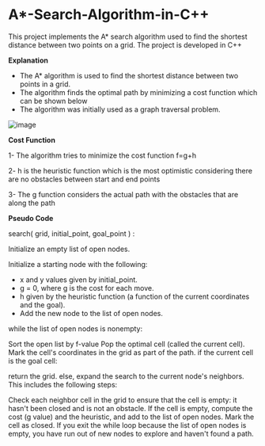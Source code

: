 # A*-Search-Algorithm-in-C++
This project implements the A* search algorithm used to find the shortest distance between two points on a grid. The project is developed in C++

**Explanation**

- The A* algorithm is used to find the shortest distance between two points in a grid. 
- The algorithm finds the optimal path by minimizing a cost function which can be shown below
- The algorithm was initially used as a graph traversal problem. 

![image](https://user-images.githubusercontent.com/69100847/178153457-c22e3f48-295c-45a8-bd7d-dd856b513b3a.png)

**Cost Function**

1- The algorithm tries to minimize the cost function f=g+h

2- h is the heuristic function which is the most optimistic considering there are no obstacles between start and end points

3- The g function considers the actual path with the obstacles that are along the path


**Pseudo Code**

search( grid, initial_point, goal_point ) :

Initialize an empty list of open nodes.

Initialize a starting node with the following:

- x and y values given by initial_point.
- g = 0, where g is the cost for each move.
- h given by the heuristic function (a function of the current coordinates and the goal).
- Add the new node to the list of open nodes.

while the list of open nodes is nonempty:

Sort the open list by f-value
Pop the optimal cell (called the current cell).
Mark the cell's coordinates in the grid as part of the path.
if the current cell is the goal cell:

return the grid.
else, expand the search to the current node's neighbors. This includes the following steps:

Check each neighbor cell in the grid to ensure that the cell is empty: it hasn't been closed and is not an obstacle.
If the cell is empty, compute the cost (g value) and the heuristic, and add to the list of open nodes.
Mark the cell as closed.
If you exit the while loop because the list of open nodes is empty, you have run out of new nodes to explore and haven't found a path.
